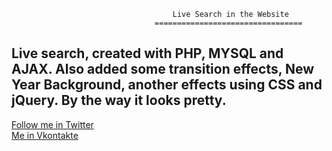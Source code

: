 										Live Search in the Website
									=================================

Live search, created with PHP, MYSQL and AJAX. Also added some transition effects, New Year Background, another effects using CSS and jQuery. By the way it looks pretty.
-----------------------------------------------------------------------------------------------------------------
[Follow me in Twitter](http://twitter.com/mrcat323)<br />
[Me in Vkontakte](http://vk.com/mrcats_empire)